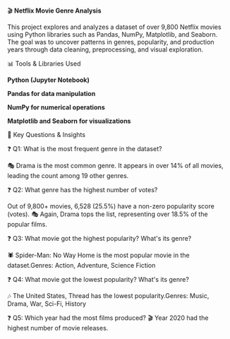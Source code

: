 🎬 **Netflix Movie Genre Analysis**

This project explores and analyzes a dataset of over 9,800 Netflix movies using Python libraries such as Pandas, NumPy, Matplotlib, and Seaborn. The goal was to uncover patterns in genres, popularity, and production years through data cleaning, preprocessing, and visual exploration.

📊 Tools & Libraries Used

**Python (Jupyter Notebook)**

**Pandas for data manipulation**

**NumPy for numerical operations**

**Matplotlib and Seaborn for visualizations**

📌 Key Questions & Insights

❓ Q1: What is the most frequent genre in the dataset?

🎭 Drama is the most common genre.
It appears in over 14% of all movies, leading the count among 19 other genres.

❓ Q2: What genre has the highest number of votes?

Out of 9,800+ movies, 6,528 (25.5%) have a non-zero popularity score (votes).
🎭 Again, Drama tops the list, representing over 18.5% of the popular films.

❓ Q3: What movie got the highest popularity? What's its genre?

🕷️ Spider-Man: No Way Home is the most popular movie in the dataset.Genres: Action, Adventure, Science Fiction

❓ Q4: What movie got the lowest popularity? What's its genre?

🎶 The United States, Thread has the lowest popularity.Genres: Music, Drama, War, Sci-Fi, History

❓ Q5: Which year had the most films produced?
🎬 Year 2020 had the highest number of movie releases.

